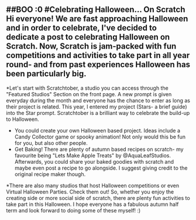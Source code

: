 ##BOO :0
#Celebrating Halloween... On Scratch
Hi everyone! We are fast approaching Halloween and in order to celebrate, I've decided to dedicate a post to celebrating Halloween on Scratch. Now, Scratch is jam-packed with fun competitions and activities to take part in all year round- and from past experiences Halloween has been particularly big.
-
*Let's start with Scratchtober, a studio you can access through the "Featured Studios" Section on the front page. A new prompt is given everyday during the month and everyone has the chance to enter as long as their project is related. This year, I entered my project (Stars- a brief guide) into the Star prompt. Scratchtober is a brilliant way to celebrate the build-up to Halloween.
* You could create your own Halloween based project. Ideas include a Candy Collector game or spooky animation! Not only would this be fun for you, but also other people.
* Get Baking! There are plenty of autumn based recipes on scratch- my favourite being "Lets Make Apple Treats" by @AquaLeafStudios. Afterwards, you could share your baked goodies with scratch and maybe even post a recipe to go alongside. I suggest giving credit to the original recipe maker though.

*There are also many studios that host Halloween competitions or even Virtual Halloween Parties. Check them out!
So, whether you enjoy the creating side or more social side of scratch, there are plenty fun activities to take part in this Halloween. I hope everyone has a fabulous autumn half term and look forward to doing some of these myself! :)

